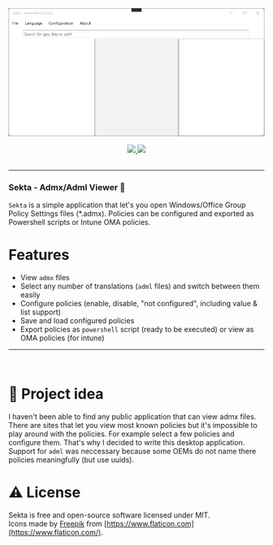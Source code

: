 ![Sekta](Assets/screenshot.png)

<div align='center'>
  
<a href='https://github.com/Gitii/sekta/releases'>
  
<img src='https://img.shields.io/github/v/release/Gitii/sekta?color=%23FDD835&label=version&style=for-the-badge'>
  
</a>
  
<a href='https://github.com/Gitii/sekta/blob/master/LICENSE'>
  
<img src='https://img.shields.io/github/license/Gitii/sekta?style=for-the-badge'>
  
</a>
  
</div>

<br />

---

### Sekta - Admx/Adml Viewer 🥳

`Sekta` is a simple application that let's you open Windows/Office Group Policy Settings files (*.admx). Policies can be configured and exported as Powershell scripts or Intune OMA policies.

# Features
- View `admx` files
- Select any number of translations (`adml` files) and switch between them easily
- Configure policies (enable, disable, "not configured", including value & list support)
- Save and load configured policies
- Export policies as `powershell` script (ready to be executed) or view as OMA policies (for intune)

---

<br />

# 🧐 Project idea

I haven't been able to find any public application that can view admx files. 
There are sites that let you view most known policies but it's impossible to play around with the policies. 
For example select a few policies and configure them. That's why I decided to write this desktop application.
Support for `adml` was neccessary because some OEMs do not name there policies meaningfully (but use uuids).

# ⚠️ License

Sekta is free and open-source software licensed under MIT.  
Icons made by [Freepik](https://www.flaticon.com/authors/freepik) from [https://www.flaticon.com](https://www.flaticon.com/).

<br />

